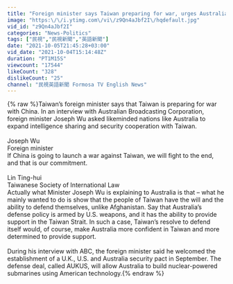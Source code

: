 ```yaml
---
title: "Foreign minister says Taiwan preparing for war, urges Australia to extend support"
image: "https:\/\/i.ytimg.com\/vi\/z9Qn4aJbf2I\/hqdefault.jpg"
vid_id: "z9Qn4aJbf2I"
categories: "News-Politics"
tags: ["民視","民視新聞","英語新聞"]
date: "2021-10-05T21:45:28+03:00"
vid_date: "2021-10-04T15:14:48Z"
duration: "PT1M15S"
viewcount: "17544"
likeCount: "328"
dislikeCount: "25"
channel: "民視英語新聞 Formosa TV English News"
---
```

{% raw %}Taiwan’s foreign minister says that Taiwan is preparing for war with China. In an interview with Australian Broadcasting Corporation, foreign minister Joseph Wu asked likeminded nations like Australia to expand intelligence sharing and security cooperation with Taiwan.<br /><br />Joseph Wu<br />Foreign minister<br />If China is going to launch a war against Taiwan, we will fight to the end, and that is our commitment.<br /><br />Lin Ting-hui<br />Taiwanese Society of International Law<br />Actually what Minister Joseph Wu is explaining to Australia is that – what he mainly wanted to do is show that the people of Taiwan have the will and the ability to defend themselves, unlike Afghanistan. Say that Australia’s defense policy is armed by U.S. weapons, and it has the ability to provide support in the Taiwan Strait. In such a case, Taiwan’s resolve to defend itself would, of course, make Australia more confident in Taiwan and more determined to provide support.<br /><br />During his interview with ABC, the foreign minister said he welcomed the establishment of a U.K., U.S. and Australia security pact in September. The defense deal, called AUKUS, will allow Australia to build nuclear-powered submarines using American technology.{% endraw %}
